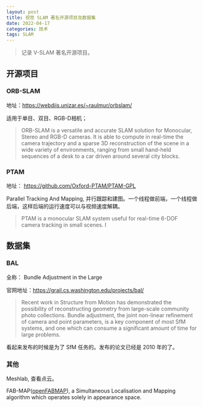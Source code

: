 ```yaml
---
layout: post
title: 视觉 SLAM 著名开源项目及数据集
date: 2022-04-17
categories: 技术 
tags: SLAM
---
```

> 记录 V-SLAM 著名开源项目。

## 开源项目

### ORB-SLAM

地址：<https://webdiis.unizar.es/~raulmur/orbslam/>

适用于单目、双目、RGB-D相机；

> ORB-SLAM is a versatile and accurate SLAM solution for Monocular, Stereo and RGB-D cameras. It is able to compute in real-time the camera trajectory and a sparse 3D reconstruction of the scene in a wide variety of environments, ranging from small hand-held sequences of a desk to a car driven around several city blocks.

### PTAM

地址： <https://github.com/Oxford-PTAM/PTAM-GPL>

Parallel Tracking And Mapping, 并行跟踪和建图。一个线程做前端，一个线程做后端，这样后端的运行速度可以与视频速度解耦。

> PTAM is a monocular SLAM system useful for real-time 6-DOF camera tracking in small scenes. I

## 数据集

### BAL

全称： Bundle Adjustment in the Large

官网地址：<https://grail.cs.washington.edu/projects/bal/>

> Recent work in Structure from Motion has demonstrated the possibility of reconstructing geometry from large-scale community photo collections. Bundle adjustment, the joint non-linear refinement of camera and point parameters, is a key component of most SfM systems, and one which can consume a significant amount of time for large problems. 

看起来发布的时候是为了 SfM 任务的。发布的论文已经是 2010 年的了。

### 其他

Meshlab, 查看点云。

FAB-MAP([openFABMAP](https://github.com/arrenglover/openfabmap)), a Simultaneous Localisation and Mapping algorithm which operates solely in appearance space. 